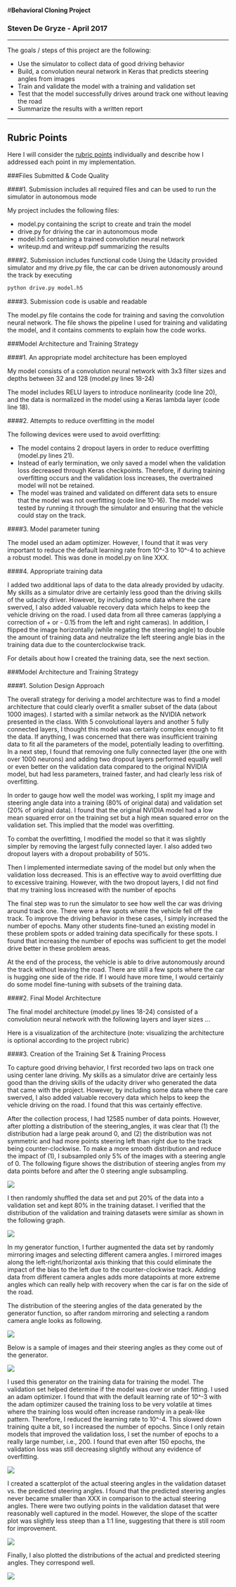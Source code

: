 #**Behavioral Cloning Project** 
### Steven De Gryze - April 2017

---

The goals / steps of this project are the following:

* Use the simulator to collect data of good driving behavior
* Build, a convolution neural network in Keras that predicts steering angles from images
* Train and validate the model with a training and validation set
* Test that the model successfully drives around track one without leaving the road
* Summarize the results with a written report

---

## Rubric Points
Here I will consider the [rubric points](https://review.udacity.com/#!/rubrics/432/view) individually and describe how I addressed each point in my implementation.  

###Files Submitted & Code Quality

####1. Submission includes all required files and can be used to run the simulator in autonomous mode

My project includes the following files:
* model.py containing the script to create and train the model
* drive.py for driving the car in autonomous mode
* model.h5 containing a trained convolution neural network 
* writeup.md and writeup.pdf summarizing the results

####2. Submission includes functional code
Using the Udacity provided simulator and my drive.py file, the car can be driven autonomously around the track by executing 
```sh
python drive.py model.h5
```

####3. Submission code is usable and readable

The model.py file contains the code for training and saving the convolution neural network. The file shows the pipeline I used for training and validating the model, and it contains comments to explain how the code works.

###Model Architecture and Training Strategy

####1. An appropriate model architecture has been employed

My model consists of a convolution neural network with 3x3 filter sizes and depths between 32 and 128 (model.py lines 18-24) 

The model includes RELU layers to introduce nonlinearity (code line 20), and the data is normalized in the model using a Keras lambda layer (code line 18). 

####2. Attempts to reduce overfitting in the model

The following devices were used to avoid overfitting:

 * The model contains 2 dropout layers in order to reduce overfitting (model.py lines 21).
 * Instead of early termination, we only saved a model when the validation loss decreased through Keras checkpoints. Therefore, if during training overfitting occurs and the validation loss increases, the overtrained model will not be retained.
 * The model was trained and validated on different data sets to ensure that the model was not overfitting (code line 10-16). The model was tested by running it through the simulator and ensuring that the vehicle could stay on the track.

####3. Model parameter tuning

The model used an adam optimizer. However, I found that it was very important to reduce the default learning rate from 10^-3 to 10^-4 to achieve a robust model. This was done in model.py on line XXX.

####4. Appropriate training data

I added two additional laps of data to the data already provided by udacity. My skills as a simulator drive are certainly less good than the driving skills of the udacity driver. However, by including some data where the care swerved, I also added valuable recovery data which helps to keep the vehicle driving on the road. I used data from all three cameras (applying a correction of + or - 0.15 from the left and right cameras). In addition, I flipped the image horizontally (while negating the steering angle) to double the amount of training data and neutralize the left steering angle bias in the training data due to the counterclockwise track.

For details about how I created the training data, see the next section. 

###Model Architecture and Training Strategy

####1. Solution Design Approach

The overall strategy for deriving a model architecture was to find a model architecture that could clearly overfit a smaller subset of the data (about 1000 images). I started with a similar network as the NVIDIA network presented in the class. With 5 convolutional layers and another 5 fully connected layers, I thought this model was certainly complex enough to fit the data. If anything, I was concerned that there was insufficient training data to fit all the parameters of the model, potentially leading to overfitting. In a next step, I found that removing one fully connected layer (the one with over 1000 neurons) and adding two dropout layers performed equally well or even better on the validation data compared to the original NVIDIA model, but had less parameters, trained faster, and had clearly less risk of overfitting.

In order to gauge how well the model was working, I split my image and steering angle data into a training (80% of original data) and validation set (20% of original data). I found that the original NVIDIA model had a low mean squared error on the training set but a high mean squared error on the validation set. This implied that the model was overfitting. 

To combat the overfitting, I modified the model so that it was slightly simpler by removing the largest fully connected layer. I also added two dropout layers with a dropout probability of 50%.

Then I implemented intermediate saving of the model but only when the validation loss decreased. This is an effective way to avoid overfitting due to excessive training. However, with the two dropout layers, I did not find that my training loss increased with the number of epochs

The final step was to run the simulator to see how well the car was driving around track one. There were a few spots where the vehicle fell off the track. To improve the driving behavior in these cases, I simply increased the number of epochs. Many other students fine-tuned an existing model in these problem spots or added training data specifically for these spots. I found that increasing the number of epochs was sufficient to get the model drive better in these problem areas.

At the end of the process, the vehicle is able to drive autonomously around the track without leaving the road. There are still a few spots where the car is hugging one side of the ride. If I would have more time, I would certainly do some model fine-tuning with subsets of the training data.

####2. Final Model Architecture

The final model architecture (model.py lines 18-24) consisted of a convolution neural network with the following layers and layer sizes ...

Here is a visualization of the architecture (note: visualizing the architecture is optional according to the project rubric)

####3. Creation of the Training Set & Training Process

To capture good driving behavior, I first recorded two laps on track one using center lane driving. My skills as a simulator drive are certainly less good than the driving skills of the udacity driver who generated the data that came with the project. However, by including some data where the care swerved, I also added valuable recovery data which helps to keep the vehicle driving on the road. I found that this was certainly effective.

After the collection process, I had 12585 number of data points. However, after plotting a distribution of the steering_angles, it was clear that (1) the distribution had a large peak around 0, and (2) the distribution was not symmetric and had more points steering left than right due to the track being counter-clockwise. To make a more smooth distribution and reduce the impact of (1), I subsampled only 5% of the images with a steering angle of 0. The following figure shows the distribution of steering angles from my data points before and after the 0 steering angle subsampling.

![](./writeup_images/all_angle_distribution.png)

I then randomly shuffled the data set and put 20% of the data into a validation set and kept 80% in the training dataset. I verified that the distribution of the validation and training datasets were similar as shown in the following graph. 

![](./writeup_images/val_train_distribution.png)

In my generator function, I further augmented the data set by randomly mirroring images and selecting different camera angles. I mirrored images along the left-right/horizontal axis thinking that this could eliminate the impact of the bias to the left due to the counter-clockwise track. Adding data from different camera angles adds more datapoints at more extreme angles which can really help with recovery when the car is far on the side of the road.

The distribution of the steering angles of the data generated by the generator function, so after random mirroring and selecting a random camera angle looks as following.

![](./writeup_images/generator_distribution.png)

Below is a sample of images and their steering angles as they come out of the generator.

![](./writeup_images/generator_sample.png)

I used this generator on the training data for training the model. The validation set helped determine if the model was over or under fitting. I used an adam optimizer. I found that with the default learning rate of 10^-3 with the adam optimizer caused the training loss to be very volatile at times where the training loss would often increase randomly in a peak-like pattern. Therefore, I reduced the learning rate to 10^-4. This slowed down training quite a bit, so I increased the number of epochs. Since I only retain models that improved the validation loss, I set the number of epochs to a really large number, i.e., 200. I found that even after 150 epochs, the validation loss was still decreasing slightly without any evidence of overfitting.

![](./writeup_images/training_loss.png)

I created a scatterplot of the actual steering angles in the validation dataset vs. the predicted steering angles. I found that the predicted steering angles never became smaller than XXX in comparison to the actual steering angles. There were two outlying points in the validation dataset that were reasonably well captured in the model. However, the slope of the scatter plot was slightly less steep than a 1:1 line, suggesting that there is still room for improvement.

![](./writeup_images/pred_vs_actual.png)

Finally, I also plotted the distributions of the actual and predicted steering angles. They correspond well.

![](./writeup_images/val_train_distribution.png)

